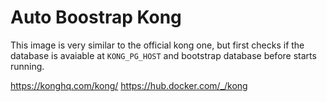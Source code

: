 # Auto Boostrap Kong
This image is very similar to the official kong one, but first checks if the
database is avaiable at `KONG_PG_HOST` and bootstrap database before starts
running.

https://konghq.com/kong/
https://hub.docker.com/_/kong
